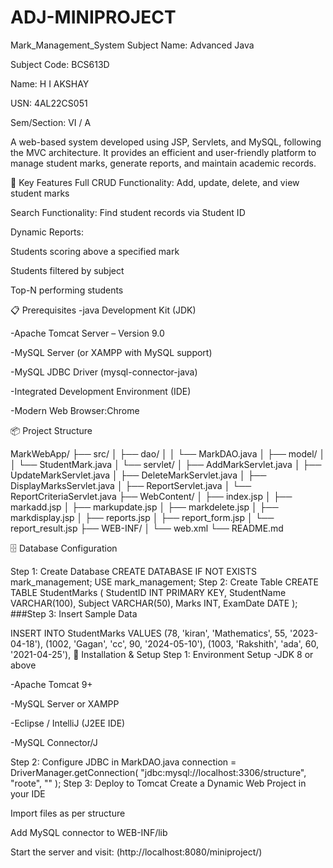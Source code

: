 # ADJ-MINIPROJECT
Mark_Management_System
Subject Name: Advanced Java

Subject Code: BCS613D

Name: H I AKSHAY

USN: 4AL22CS051

Sem/Section: VI / A

A web-based system developed using JSP, Servlets, and MySQL, following the MVC architecture. It provides an efficient and user-friendly platform to manage student marks, generate reports, and maintain academic records.

🚀 Key Features
Full CRUD Functionality: Add, update, delete, and view student marks

Search Functionality: Find student records via Student ID

Dynamic Reports:

Students scoring above a specified mark

Students filtered by subject

Top-N performing students

📋 Prerequisites
-java Development Kit (JDK)

-Apache Tomcat Server – Version 9.0

-MySQL Server (or XAMPP with MySQL support)

-MySQL JDBC Driver (mysql-connector-java)

-Integrated Development Environment (IDE)

-Modern Web Browser:Chrome

📦 Project Structure

MarkWebApp/
├── src/
│   ├── dao/
│   │   └── MarkDAO.java
│   ├── model/
│   │   └── StudentMark.java
│   └── servlet/
│       ├── AddMarkServlet.java
│       ├── UpdateMarkServlet.java
│       ├── DeleteMarkServlet.java
│       ├── DisplayMarksServlet.java
│       ├── ReportServlet.java
│       └── ReportCriteriaServlet.java
├── WebContent/
│   ├── index.jsp
│   ├── markadd.jsp
│   ├── markupdate.jsp
│   ├── markdelete.jsp
│   ├── markdisplay.jsp
│   ├── reports.jsp
│   ├── report_form.jsp
│   └── report_result.jsp
├── WEB-INF/
│   └── web.xml
└── README.md

🗄️ Database Configuration

Step 1: Create Database
CREATE DATABASE IF NOT EXISTS mark_management;
USE mark_management;
Step 2: Create Table
CREATE TABLE StudentMarks (
StudentID INT PRIMARY KEY,
StudentName VARCHAR(100),
Subject VARCHAR(50),
Marks INT,
ExamDate DATE
);
###Step 3: Insert Sample Data

INSERT INTO StudentMarks VALUES
(78, 'kiran', 'Mathematics', 55, '2023-04-18'),
(1002, 'Gagan', 'cc', 90, '2024-05-10'),
(1003, 'Rakshith', 'ada', 60, '2021-04-25'),
🔧 Installation & Setup
Step 1: Environment Setup
-JDK 8 or above

-Apache Tomcat 9+

-MySQL Server or XAMPP

-Eclipse / IntelliJ (J2EE IDE)

-MySQL Connector/J

Step 2: Configure JDBC in MarkDAO.java
connection = DriverManager.getConnection(
    "jdbc:mysql://localhost:3306/structure",
    "roote",
    ""
);
Step 3: Deploy to Tomcat
Create a Dynamic Web Project in your IDE

Import files as per structure

Add MySQL connector to WEB-INF/lib

Start the server and visit:
(http://localhost:8080/miniproject/)
